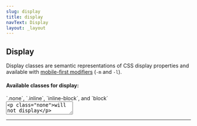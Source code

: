 ```yaml
---
slug: display
title: display
navText: Display
layout: _layout
---
```

## Display

Display classes are semantic representations of CSS display properties and available with [mobile-first modifiers](docs/mobile-first) (`-m` and `-l`).

#### Available classes for display:

<div class="flex flex-middle">
  <div class="col-12-12">`.none`, `.inline`, `inline-block`, and `block`</div>
  <div class="col-6-12">
      <textarea class="d-w">
<p class="none">will not display</p>
<p class="inline">Inline</p>
<p class="inline-block">Inline block</p>
<p class="block">block</p>
</textarea>
  </div>
  <div class="col-6-12 d-c">
  </div>
</div>

---